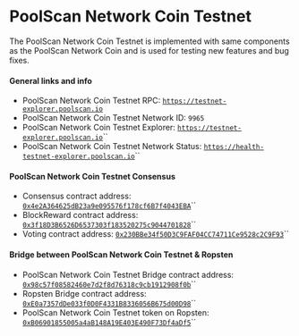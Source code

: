 # PoolScan Network Coin Testnet

The PoolScan Network Coin Testnet is implemented with same components as the PoolScan Network Coin and is used for testing new features and bug fixes.

#### General links and info

* PoolScan Network Coin Testnet RPC: [`https://testnet-explorer.poolscan.io`](https://testnet-explorer.poolscan.io)
* PoolScan Network Coin Testnet Network ID: `9965`
* PoolScan Network Coin Testnet Explorer: [`https://testnet-explorer.poolscan.io`](https://testnet-explorer.poolscan.io)\`\`
* PoolScan Network Coin Testnet Network Status: [`https://health-testnet-explorer.poolscan.io`](https://health-testnet-explorer.poolscan.io)\`\`

#### PoolScan Network Coin Testnet Consensus

* Consensus contract address: [`0x4e2A364625dB23a9e095576f178cf6B7f4043EBA`](https://testnet-explorer.poolscan.io/address/0xedb1505b953021366d39e02651a7a3ae7f35b13e)\`\`
* BlockReward contract address: [`0x3f18D3B6526D6537303f183520275c9044701828`](https://testnet-explorer.poolscan.io/address/0xd14532e55b7d8c81e6b887334eed47464eb6471c)\`\`
* Voting contract address: [`0x230BBe34f50D3C9FAF04CC74711Ce9528c2C9F93`](https://testnet-explorer.poolscan.io/address/0xd2bd7c70fd3d7b845f8d8d345fda9e12b8170f1d)\`\`

#### Bridge between PoolScan Network Coin Testnet & Ropsten

* PoolScan Network Coin Testnet Bridge contract address: [`0x98c57f08582460e7d2f8d76318c9cb1912908f0b`](https://testnet-explorer.poolscan.io/address/0x98c57f08582460e7d2f8d76318c9cb1912908f0b)\`\`
* Ropsten Bridge contract address: [`0xE0a7357dDe033f0D0F4331B8336056B675d00D98`](https://ropsten.etherscan.io/address/0xe0a7357dde033f0d0f4331b8336056b675d00d98)\`\`
* PoolScan Network Coin Testnet token on Ropsten: [`0xB06901855005a4aB148A19E403E490F73Df4aDf5`](https://ropsten.etherscan.io/token/0xb06901855005a4ab148a19e403e490f73df4adf5)\`\`

